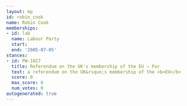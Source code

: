 ```yaml
---
layout: mp
id: robin_cook
name: Robin Cook
memberships:
- id: lab
  name: Labour Party
  start: 
  end: '2005-07-05'
stances:
- id: PW-1027
  title: Referendum on the UK's membership of the EU — For
  text: a referendum on the UK&rsquo;s membership of the <b>EU</b>
  score: 0
  max_score: 0
  num_votes: 0
autogenerated: true
---
```

